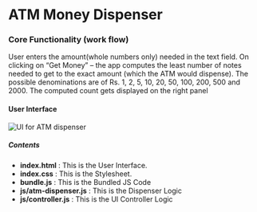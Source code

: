 # ATM Money Dispenser

### Core Functionality (work flow)
User enters the amount(whole numbers only) needed in the text field. On clicking on “Get Money” – the app computes the least number of notes needed to get to the exact amount (which the ATM would dispense). The possible denominations are of Rs. 1, 2, 5, 10, 20, 50, 100, 200, 500 and 2000.  The computed count gets displayed on the right panel 


 #### User Interface
 ![UI for ATM dispenser](/UI.png)


 ##### Contents
 - **index.html**  : This is the User Interface.
 - **index.css**  : This is the Stylesheet.
 - **bundle.js**  : This is the Bundled JS Code
 - **js/atm-dispenser.js**  : This is the Dispenser Logic
 - **js/controller.js**  : This is the UI Controller Logic

